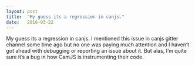 ```yaml
---
layout:	post
title:	"My guess its a regression in canjs."
date:	2016-03-22
---
```


  My guess its a regression in canjs. I mentioned this issue in canjs gitter channel some time ago but no one was paying much attention and I haven’t got ahead with debugging or reporting an issue about it. But alas, I’m quite sure it’s a bug in how CamJS is instrumenting their code.

  